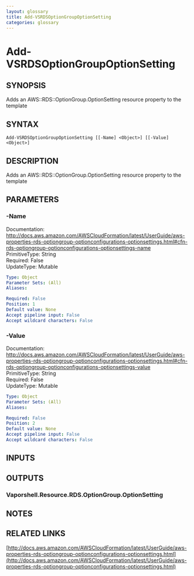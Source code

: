```yaml
---
layout: glossary
title: Add-VSRDSOptionGroupOptionSetting
categories: glossary
---
```


# Add-VSRDSOptionGroupOptionSetting

## SYNOPSIS
Adds an AWS::RDS::OptionGroup.OptionSetting resource property to the template

## SYNTAX

```
Add-VSRDSOptionGroupOptionSetting [[-Name] <Object>] [[-Value] <Object>]
```

## DESCRIPTION
Adds an AWS::RDS::OptionGroup.OptionSetting resource property to the template

## PARAMETERS

### -Name
Documentation: http://docs.aws.amazon.com/AWSCloudFormation/latest/UserGuide/aws-properties-rds-optiongroup-optionconfigurations-optionsettings.html#cfn-rds-optiongroup-optionconfigurations-optionsettings-name    
PrimitiveType: String    
Required: False    
UpdateType: Mutable

```yaml
Type: Object
Parameter Sets: (All)
Aliases: 

Required: False
Position: 1
Default value: None
Accept pipeline input: False
Accept wildcard characters: False
```

### -Value
Documentation: http://docs.aws.amazon.com/AWSCloudFormation/latest/UserGuide/aws-properties-rds-optiongroup-optionconfigurations-optionsettings.html#cfn-rds-optiongroup-optionconfigurations-optionsettings-value    
PrimitiveType: String    
Required: False    
UpdateType: Mutable

```yaml
Type: Object
Parameter Sets: (All)
Aliases: 

Required: False
Position: 2
Default value: None
Accept pipeline input: False
Accept wildcard characters: False
```

## INPUTS

## OUTPUTS

### Vaporshell.Resource.RDS.OptionGroup.OptionSetting

## NOTES

## RELATED LINKS

[http://docs.aws.amazon.com/AWSCloudFormation/latest/UserGuide/aws-properties-rds-optiongroup-optionconfigurations-optionsettings.html](http://docs.aws.amazon.com/AWSCloudFormation/latest/UserGuide/aws-properties-rds-optiongroup-optionconfigurations-optionsettings.html)

